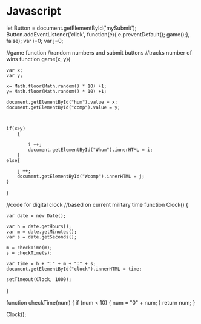 # Javascript
let Button = document.getElementById('mySubmit');
Button.addEventListener('click', function(e){
    e.preventDefault();
    game();}, false);
	var i=0;
	var j=0;
	
//game function
//random numbers and submit buttons
//tracks number of wins 
function game(x, y){
	
	var x;
	var y;
	
	x= Math.floor(Math.random() * 10) +1;
	y= Math.floor(Math.random() * 10) +1;
	
	document.getElementById("hum").value = x;
	document.getElementById("comp").value = y;
 
	
	
	if(x>y)
		{
			
			i ++;
			document.getElementById("Whum").innerHTML = i;
		}
	else{
		
		j ++;
		document.getElementById("Wcomp").innerHTML = j;
	}
	
}


//code for digital clock
//based on current  military time 
function Clock() {
  
	var date = new Date();
  
	var h = date.getHours();
  	var m = date.getMinutes();
  	var s = date.getSeconds();
  
	m = checkTime(m);
 	s = checkTime(s);
  
	var time = h + ":" + m + ":" + s;
	document.getElementById("clock").innerHTML = time;
	
	setTimeout(Clock, 1000);
	
}

function checkTime(num) {
  if (num < 10) 
  {
	  num = "0" + num;
  } 
  return num;
}

Clock();
